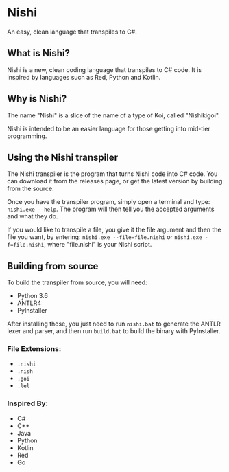 # Nishi
An easy, clean language that transpiles to C#.

## What is Nishi?
Nishi is a new, clean coding language that transpiles to C# code.
It is inspired by languages such as Red, Python and Kotlin.

## Why is Nishi?
The name "Nishi" is a slice of the name of a type of Koi, called "Nishikigoi".

Nishi is intended to be an easier language for those getting into mid-tier programming.

## Using the Nishi transpiler
The Nishi transpiler is the program that turns Nishi code into C# code.
You can download it from the releases page, or get the latest version by building from the source.

Once you have the transpiler program, simply open a terminal and type: `nishi.exe --help`. The program will then tell you the accepted arguments and what they do.

If you would like to transpile a file, you give it the file argument and then the file you want, by entering: `nishi.exe --file=file.nishi` or `nishi.exe -f=file.nishi`, where "file.nishi" is your Nishi script.

## Building from source
To build the transpiler from source, you will need:
- Python 3.6
- ANTLR4
- PyInstaller

After installing those, you just need to run `nishi.bat` to generate the ANTLR lexer and parser, and then run `build.bat` to build the binary with PyInstaller.

### File Extensions:
- `.nishi`
- `.nish`
- `.goi`
- `.lel`

### Inspired By:
- C#
- C++
- Java
- Python
- Kotlin
- Red
- Go
